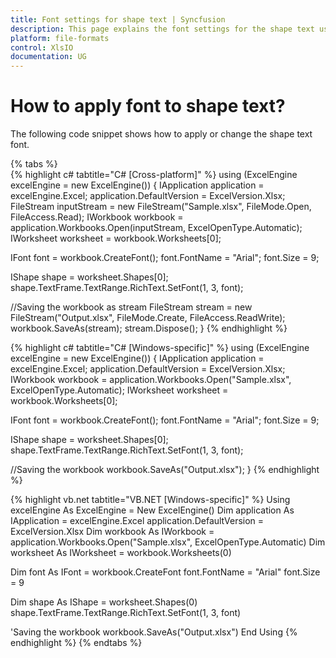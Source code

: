 ```yaml
---
title: Font settings for shape text | Syncfusion
description: This page explains the font settings for the shape text using the Syncfusion .NET Excel library (XlsIO).
platform: file-formats
control: XlsIO
documentation: UG
---
```


# How to apply font to shape text?

The following code snippet shows how to apply or change the shape text font.  

{% tabs %}  
{% highlight c# tabtitle="C# [Cross-platform]" %}
using (ExcelEngine excelEngine = new ExcelEngine())
{
  IApplication application = excelEngine.Excel;
  application.DefaultVersion = ExcelVersion.Xlsx;
  FileStream inputStream = new FileStream("Sample.xlsx", FileMode.Open, FileAccess.Read);
  IWorkbook workbook = application.Workbooks.Open(inputStream, ExcelOpenType.Automatic);
  IWorksheet worksheet = workbook.Worksheets[0];

  IFont font = workbook.CreateFont();
  font.FontName = "Arial";
  font.Size = 9; 

  IShape shape = worksheet.Shapes[0];
  shape.TextFrame.TextRange.RichText.SetFont(1, 3, font);

  //Saving the workbook as stream
  FileStream stream = new FileStream("Output.xlsx", FileMode.Create, FileAccess.ReadWrite);
  workbook.SaveAs(stream);
  stream.Dispose();
}
{% endhighlight %}

{% highlight c# tabtitle="C# [Windows-specific]" %}
using (ExcelEngine excelEngine = new ExcelEngine())
{
  IApplication application = excelEngine.Excel;
  application.DefaultVersion = ExcelVersion.Xlsx;
  IWorkbook workbook = application.Workbooks.Open("Sample.xlsx", ExcelOpenType.Automatic);
  IWorksheet worksheet = workbook.Worksheets[0];

  IFont font = workbook.CreateFont();
  font.FontName = "Arial";
  font.Size = 9; 

  IShape shape = worksheet.Shapes[0];
  shape.TextFrame.TextRange.RichText.SetFont(1, 3, font);

  //Saving the workbook
  workbook.SaveAs("Output.xlsx");
}
{% endhighlight %}

{% highlight vb.net tabtitle="VB.NET [Windows-specific]" %}
Using excelEngine As ExcelEngine = New ExcelEngine()
  Dim application As IApplication = excelEngine.Excel
  application.DefaultVersion = ExcelVersion.Xlsx
  Dim workbook As IWorkbook = application.Workbooks.Open("Sample.xlsx", ExcelOpenType.Automatic)
  Dim worksheet As IWorksheet = workbook.Worksheets(0)

  Dim font As IFont = workbook.CreateFont
  font.FontName = "Arial"
  font.Size = 9
  
  Dim shape As IShape = worksheet.Shapes(0)
  shape.TextFrame.TextRange.RichText.SetFont(1, 3, font)

  'Saving the workbook
  workbook.SaveAs("Output.xlsx")
End Using
{% endhighlight %}
{% endtabs %}  

